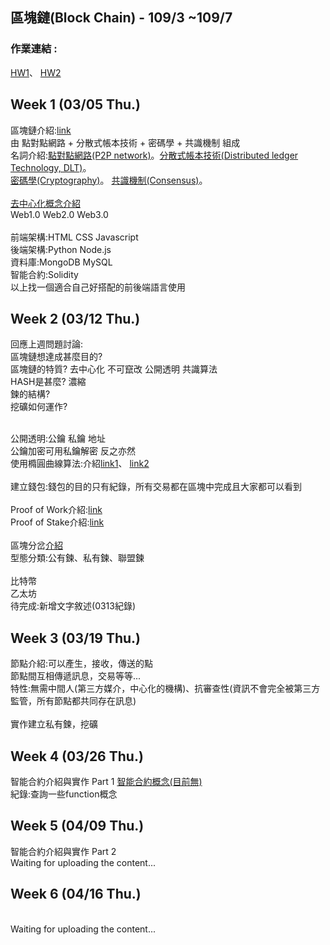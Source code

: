 ## 區塊鏈(Block Chain) - 109/3 ~109/7

### 作業連結 : 
[HW1](https://github.com/LaiYuChung/109_Block_Chain_note/tree/master/HW1)、
[HW2](https://github.com/LaiYuChung/109_Block_Chain_note/blob/master/HW2/bank_contract)

Week 1 (03/05 Thu.)
-----

區塊鏈介紹:[link](https://www.mile.cloud/zh-hant/what-is-blockchain/)
<br>由 點對點網路 + 分散式帳本技術 + 密碼學 + 共識機制 組成
<br>名詞介紹:[點對點網路(P2P network)]()。[分散式帳本技術(Distributed ledger Technology, DLT)](https://blockbar.io/blockchain/%E4%BB%80%E9%BA%BC%E6%98%AF%E5%88%86%E6%95%A3%E5%BC%8F%E5%B8%B3%E6%9C%AC-what-is-distributed-ledger/)。
<br>[密碼學(Cryptography)](https://medium.com/d-d-mag/%E7%82%BA%E4%BB%80%E9%BA%BC%E4%BD%A0%E9%9C%80%E8%A6%81%E6%87%82%E4%B8%80%E9%BB%9E%E5%AF%86%E7%A2%BC%E5%AD%B8-709c090452aa)。
[共識機制(Consensus)](https://medium.com/7sevencoin/%E5%85%B1%E8%AD%98%E6%A9%9F%E5%88%B6%E6%98%AF%E4%BB%80%E9%BA%BC%E5%91%A2-1d5565b80e52)。
<br>
<br>[去中心化概念介紹](https://medium.com/cobinhood-%E4%B8%AD%E6%96%87%E5%A0%B1/%E5%8D%80%E5%A1%8A%E9%8F%88-%E5%8E%BB%E4%B8%AD%E5%BF%83%E5%8C%96-%E5%88%86%E6%95%A3%E5%BC%8F%E5%B8%B3%E6%9C%AC-%E5%88%B0%E5%BA%95%E6%98%AF%E4%BB%80%E9%BA%BC%E9%97%9C%E4%BF%82-423fb0d1e55d)
<br>Web1.0 Web2.0 Web3.0
<br>
<br>前端架構:HTML CSS Javascript
<br>後端架構:Python Node.js
<br>資料庫:MongoDB MySQL
<br>智能合約:Solidity
<br>以上找一個適合自己好搭配的前後端語言使用

Week 2 (03/12 Thu.)
-----

回應上週問題討論:
<br>區塊鏈想達成甚麼目的?
<br>區塊鏈的特質? 去中心化 不可竄改 公開透明 共識算法
<br>HASH是甚麼? 濃縮
<br>鍊的結構?
<br>挖礦如何運作?

<br>公開透明:公鑰 私鑰 地址
<br>公鑰加密可用私鑰解密 反之亦然
<br>使用橢圓曲線算法:介紹[link1](https://codertw.com/%E7%A8%8B%E5%BC%8F%E8%AA%9E%E8%A8%80/43964/)、
[link2](https://www.itread01.com/content/1546294330.html)
<br>
<br>建立錢包:錢包的目的只有紀錄，所有交易都在區塊中完成且大家都可以看到
<br>
<br>Proof of Work介紹:[link](https://medium.com/@esambino/%E5%8D%80%E5%A1%8A%E9%8F%88%E5%85%B1%E8%AD%98%E6%A9%9F%E5%88%B6-pow-%E5%B7%A5%E4%BD%9C%E9%87%8F%E8%AD%89%E6%98%8E-proof-of-work-c9f63fd5ab97)
<br>Proof of Stake介紹:[link](https://www.samsonhoi.com/386/blockchain-proof-of-stake)
<br>
<br>區塊分岔[介紹](https://medium.com/@crypto.peng/%E4%BB%80%E9%BA%BC%E6%98%AF%E5%8D%80%E5%A1%8A%E9%8F%88%E5%88%86%E5%8F%89-%E4%BB%80%E9%BA%BC%E5%8F%88%E6%98%AF%E7%A1%AC%E5%88%86%E5%8F%89-%E8%BB%9F%E5%88%86%E5%8F%89-2246d1d28d84)
<br>型態分類:公有鍊、私有鍊、聯盟鍊
<br>
<br>比特幣
<br>乙太坊
<br>待完成:新增文字敘述(0313紀錄)
<br>

Week 3 (03/19 Thu.)
-----

節點介紹:可以產生，接收，傳送的點
<br>節點間互相傳遞訊息，交易等等...
<br>特性:無需中間人(第三方媒介，中心化的機構)、抗審查性(資訊不會完全被第三方監管，所有節點都共同存在訊息)
<br>
<br>實作建立私有鍊，挖礦
<br>

Week 4 (03/26 Thu.)
-----
智能合約介紹與實作 Part 1
[智能合約概念(目前無)]()
<br>紀錄:查詢一些function概念
<br>

Week 5 (04/09 Thu.)
-----
智能合約介紹與實作 Part 2
<br>Waiting for uploading the content...
<br>

Week 6 (04/16 Thu.)
-----
<br>Waiting for uploading the content...
<br>
